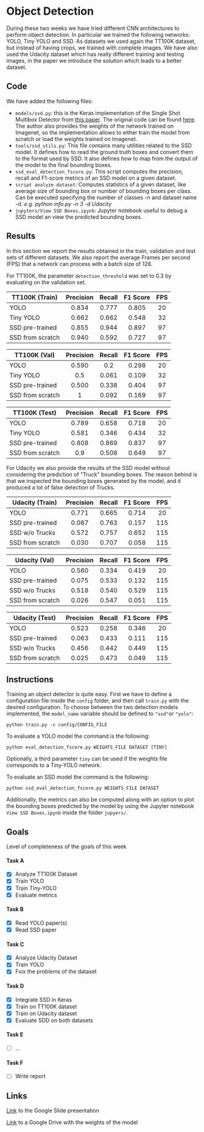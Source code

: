 # Object Detection
During these two weeks we have tried different CNN architectures to perform object detection. In particular we trained the following networks: YOLO, Tiny YOLO and SSD. As datasets we used again the TT100K dataset, but instead of having crops, we trained with complete images. We have also used the Udacity dataset which has really different training and testing images, in the paper we introduce the solution which leads to a better dataset.

## Code
We have added the following files:
* `models/ssd.py`: this is the Keras implementation of the Single Shot Multibox Detector from [this paper](https://arxiv.org/abs/1512.02325). The original code can be found [here](https://github.com/rykov8/ssd_keras). The author also provides the weights of the network trained on Imagenet, so the implementation allows to either train the model from scratch or load the weights trained on Imagenet.
* `tools/ssd_utils.py`: This file contains many utilities related to the SSD model. It defines how to read the ground truth boxes and convert them to the format used by SSD. It also defines how to map from the output of the model to the final bounding boxes.
* `ssd_eval_detection_fscore.py`: This script computes the precision, recall and F1-score metrics of an SSD model on a given dataset.
* `script analyze dataset`: Computes statistics of a given dataset, like average size of bounding box or number of bounding boxes per class. Can be executed specifying the number of classes -n and dataset name -d. *e.g.  python info.py -n 3 -d Udacity*
* `jupyters/View SSD Boxes.ipynb`: Jupyter notebook useful to debug a SSD model an view the predicted bounding boxes.

## Results
In this section we report the results obtained in the train, validation and test sets of different datasets. We also report the average Frames per second (FPS) that a network can process with a batch size of 128.

For TT100K, the parameter `detection_threshold` was set to 0.3 by evaluating on the validation set.

| TT100K (Train)    | Precision   | Recall  | F1 Score  | FPS |
| ----------------- |:------:| :-----:|:-----:|:-----:|
| YOLO              | 0.834      | 0.777      | 0.805     | 20 |
| Tiny YOLO         | 0.662      | 0.662      | 0.548     | 32 |
| SSD pre-trained   | 0.855      | 0.944      | 0.897     | 97 |
| SSD from scratch  | 0.940      | 0.592      | 0.727     | 97 |

| TT100K (Val)    | Precision   | Recall  | F1 Score  | FPS |
| ----------------- |:------:| :-----:|:-----:|:-----:|
| YOLO              | 0.590      | 0.2      | 0.298     | 20 |
| Tiny YOLO         | 0.5      | 0.061      | 0.109     | 32 |
| SSD pre-trained   | 0.500     | 0.338      | 0.404     | 97 |
| SSD from scratch  | 1      | 0.092      | 0.169     | 97 |

| TT100K (Test)    | Precision   | Recall  | F1 Score  | FPS |
| ----------------- |:------:| :-----:|:-----:|:-----:|
| YOLO              | 0.789      | 0.658      | 0.718     | 20 |
| Tiny YOLO         | 0.581	      | 0.346      | 0.434     | 32 |
| SSD pre-trained   | 0.808      | 0.869      | 0.837    | 97 |
| SSD from scratch  | 0.9      | 0.508      | 0.649     | 97 |

For Udacity we also provide the results of the SSD model without considering the prediction of "Truck" bounding boxes. The reason behind is that we inspected the bounding boxes generated by the model, and it produced a lot of false detection of Trucks.

| Udacity (Train)    | Precision   | Recall  | F1 Score  | FPS |
| ----------------- |:------:| :-----:|:-----:|:-----:|
| YOLO              | 0.771      | 0.665      | 0.714     | 20 |
| SSD pre-trained   | 0.087      | 0.763      | 0.157     | 115 |
| SSD w/o Trucks    | 0.572      | 0.757      | 0.652     | 115 |
| SSD from scratch  | 0.030      | 0.707      | 0.058     | 115 |
		
| Udacity (Val)    | Precision   | Recall  | F1 Score  | FPS |
| ----------------- |:------:| :-----:|:-----:|:-----:|
| YOLO              | 0.560      | 0.334      | 0.419     | 20 |
| SSD pre-trained   | 0.075      | 0.533      | 0.132     | 115 |
| SSD w/o Trucks    | 0.518      | 0.540      | 0.529     | 115 |
| SSD from scratch  | 0.026      | 0.547      | 0.051     | 115 |

| Udacity (Test)    | Precision   | Recall  | F1 Score  | FPS |
| ----------------- |:------:| :-----:|:-----:|:-----:|
| YOLO              | 0.523      | 0.258      | 0.346     | 20 |
| SSD pre-trained   | 0.063      | 0.433      | 0.111     | 115 |
| SSD w/o Trucks    | 0.456      | 0.442	    | 0.449     | 115 |
| SSD from scratch  | 0.025      | 0.473      | 0.049     | 115 |

## Instructions
Training an object detector is quite easy. First we have to define a configuration file inside the `config` folder, and then call `train.py` with the desired configuration. To choose between the two detection models implemented, the `model_name` variable should be defined to `"ssd"`or `"yolo"`:
```
python train.py -c config/CONFIG_FILE
```

To evaluate a YOLO model the command is the following:
```
python eval_detection_fscore.py WEIGHTS_FILE DATASET [TINY]
```
Optionally, a third parameter `tiny` can be used if the weights file corresponds to a Tiny-YOLO network.

To evaluate an SSD model the command is the following:
```
python ssd_eval_detection_fscore.py WEIGHTS_FILE DATASET
```

Additionally, the metrics can also be computed along with an option to plot the bounding boxes predicted by the model by using the Jupyter notebook `View SSD Boxes.ipynb` inside the folder `jupyers/`.

## Goals
Level of completeness of the goals of this week
#### Task A
- [x] Analyze TT100K Dataset
- [x] Train YOLO
- [x] Train Tiny-YOLO
- [x] Evaluate metrics

#### Task B
- [x] Read YOLO paper(s)
- [x] Read SSD paper

#### Task C
- [x] Analyze Udacity Dataset
- [x] Train YOLO
- [x] Fxix the problems of the dataset

#### Task D
- [x] Integrate SSD in Keras
- [x] Train on TT100K dataset
- [x] Train on Udacity dataset
- [x] Evaluate SDD on both datasets

#### Task E
- [ ] ...

#### Task F
- [ ] Write report

## Links
[Link](https://docs.google.com/presentation/d/1V-ui0jbUjdvCARN4frC-gQrkKvEKChS92FLr5iQ614o/edit#slide=id.g1d0f8546dc_1_0) to the Google Slide presentation

[Link](https://drive.google.com/open?id=0B3RGXagP6D6sQUptXzhBd3U3Qzg) to a Google Drive with the weights of the model
